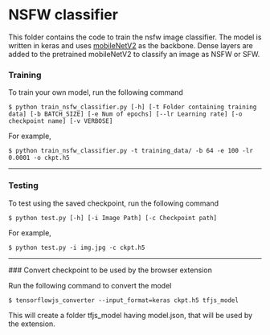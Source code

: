 # NSFW classifier

This folder contains the code to train the nsfw image classifier. The model is written in keras and uses [mobileNetV2](https://ai.googleblog.com/2018/04/mobilenetv2-next-generation-of-on.html) as the backbone. Dense layers are added to the pretrained mobileNetV2 to classify an image as NSFW or SFW.

### Training

To train your own model, run the following command
```
$ python train_nsfw_classifier.py [-h] [-t Folder containing training data] [-b BATCH_SIZE] [-e Num of epochs] [--lr Learning rate] [-o checkpoint name] [-v VERBOSE]
```
For example,
```
$ python train_nsfw_classifier.py -t training_data/ -b 64 -e 100 -lr 0.0001 -o ckpt.h5
```
<hr/>

### Testing

To test using the saved checkpoint, run the following command
```
$ python test.py [-h] [-i Image Path] [-c Checkpoint path]
```
For example,
```
$ python test.py -i img.jpg -c ckpt.h5
```

<hr/>
### Convert checkpoint to be used by the browser extension

Run the following command to convert the model
```
$ tensorflowjs_converter --input_format=keras ckpt.h5 tfjs_model
```

This will create a folder tfjs_model having model.json, that will be used by the extension.

